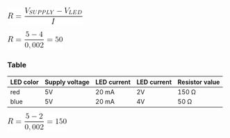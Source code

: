 

![alt text](Images/Pic3.png)


![alt text](Images/Pic2.png)




### Table
LED color | Supply voltage | LED current | LED current | Resistor value
------------ | -------------| -------------| -------------| ------------- |
red | 5V | 20 mA | 2V | 150 Ω | 
blue | 5V | 20 mA | 4V | 50 Ω | 

![alt text](Images/Pic1.png)






